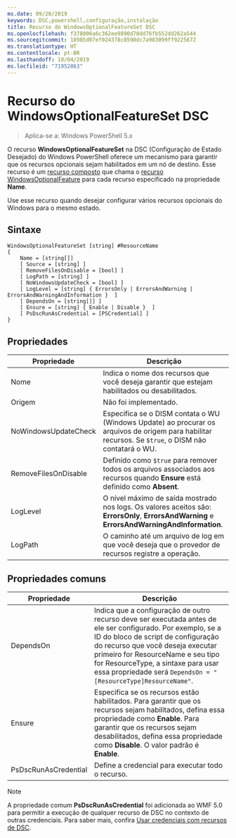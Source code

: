 ```yaml
---
ms.date: 09/20/2019
keywords: DSC,powershell,configuração,instalação
title: Recurso do WindowsOptionalFeatureSet DSC
ms.openlocfilehash: f378006a6c362ee9890d70dd76fb552dd262a544
ms.sourcegitcommit: 18985d07ef024378c8590dc7a983099ff9225672
ms.translationtype: HT
ms.contentlocale: pt-BR
ms.lasthandoff: 10/04/2019
ms.locfileid: "71952863"
---
```

# <a name="dsc-windowsoptionalfeatureset-resource"></a>Recurso do WindowsOptionalFeatureSet DSC

> Aplica-se a: Windows PowerShell 5.x

O recurso **WindowsOptionalFeatureSet** na DSC (Configuração de Estado Desejado) do Windows PowerShell oferece um mecanismo para garantir que os recursos opcionais sejam habilitados em um nó de destino. Esse recurso é um [recurso composto](../../../resources/authoringResourceComposite.md) que chama o [recurso WindowsOptionalFeature](windowsOptionalFeatureResource.md) para cada recurso especificado na propriedade **Name**.

Use esse recurso quando desejar configurar vários recursos opcionais do Windows para o mesmo estado.

## <a name="syntax"></a>Sintaxe

```Syntax
WindowsOptionalFeatureSet [string] #ResourceName
{
    Name = [string[]]
    [ Source = [string] ]
    [ RemoveFilesOnDisable = [bool] ]
    [ LogPath = [string] ]
    [ NoWindowsUpdateCheck = [bool] ]
    [ LogLevel = [string] { ErrorsOnly | ErrorsAndWarning | ErrorsAndWarningAndInformation }  ]
    [ DependsOn = [string[]] ]
    [ Ensure = [string] { Enable | Disable }  ]
    [ PsDscRunAsCredential = [PSCredential] ]
}
```

## <a name="properties"></a>Propriedades

|Propriedade |Descrição |
|---|---|
|Nome |Indica o nome dos recursos que você deseja garantir que estejam habilitados ou desabilitados. |
|Origem |Não foi implementado. |
|NoWindowsUpdateCheck |Especifica se o DISM contata o WU (Windows Update) ao procurar os arquivos de origem para habilitar recursos. Se `$true`, o DISM não contatará o WU. |
|RemoveFilesOnDisable |Definido como `$true` para remover todos os arquivos associados aos recursos quando **Ensure** está definido como **Absent**. |
|LogLevel |O nível máximo de saída mostrado nos logs. Os valores aceitos são: **ErrorsOnly**, **ErrorsAndWarning** e **ErrorsAndWarningAndInformation**. |
|LogPath |O caminho até um arquivo de log em que você deseja que o provedor de recursos registre a operação. |

## <a name="common-properties"></a>Propriedades comuns

|Propriedade |Descrição |
|---|---|
|DependsOn |Indica que a configuração de outro recurso deve ser executada antes de ele ser configurado. Por exemplo, se a ID do bloco de script de configuração do recurso que você deseja executar primeiro for ResourceName e seu tipo for ResourceType, a sintaxe para usar essa propriedade será `DependsOn = "[ResourceType]ResourceName"`. |
|Ensure |Especifica se os recursos estão habilitados. Para garantir que os recursos sejam habilitados, defina essa propriedade como **Enable**. Para garantir que os recursos sejam desabilitados, defina essa propriedade como **Disable**. O valor padrão é **Enable**. |
|PsDscRunAsCredential |Define a credencial para executar todo o recurso. |

> [!NOTE]
> A propriedade comum **PsDscRunAsCredential** foi adicionada ao WMF 5.0 para permitir a execução de qualquer recurso de DSC no contexto de outras credenciais. Para saber mais, confira [Usar credenciais com recursos de DSC](../../../configurations/runasuser.md).